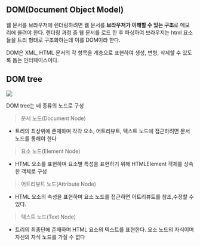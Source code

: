 ## DOM(Document Object Model)
웹 문서를 브라우저에 렌더링하려면 웹 문서를 **브라우저가 이해할 수 있는 구조**로 메모리에 올려야 한다.
렌더링 과정 중 웹 문서를 로드 한 후 파싱하여 브라우저는 html 요소들을 트리 형태로 구조화하는데 이를 DOM이라 한다.


DOM은 XML, HTML 문서의 각 항목을 계층으로 표현하여 생성, 변형, 삭제할 수 있도록 돕는 인터페이스이다.

## DOM tree

![](https://velog.velcdn.com/images/kyj96/post/fc712c1a-d8bc-497b-a0ae-ddbe042377c2/image.png)

DOM tree는 네 종류의 노드로 구성

> 문서 노드(Document Node)
- 트리의 최상위에 존재하며 각각 요소, 어트리뷰트, 텍스트 노드에 접근하려면 문서 노드를 통해야 한다

>요소 노드(Element Node)
- HTML 요소를 표현하며 요소별 특성을 표현하기 위해 HTMLElement 객체를 상속한 객체로 구성

>어트리뷰트 노드(Attribute Node)
-  HTML 요소의 속성을 표현하며 요소 노드를 접근하면 어트리뷰트를 참조,수정할 수 있다.

> 텍스트 노드(Text Node)
- 트리의 최종단에 존재하며 HTML 요소의 텍스트를 표현한다. 요소 노드의 자식이며 자신의 자식 노드를 가질 수 없다
